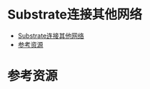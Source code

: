 # Substrate连接其他网络

<!--ts-->
* [Substrate连接其他网络](#substrate连接其他网络)
* [参考资源](#参考资源)

<!-- Created by https://github.com/ekalinin/github-markdown-toc -->
<!-- Added by: runner, at: Wed Jul 20 06:42:13 UTC 2022 -->

<!--te-->

# 参考资源

